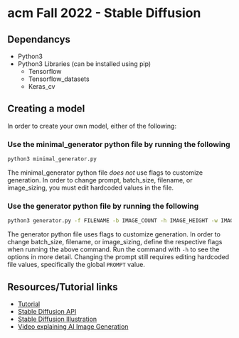 # acm Fall 2022 - Stable Diffusion

## Dependancys
* Python3
* Python3 Libraries (can be installed using pip)
  * Tensorflow
  * Tensorflow_datasets
  * Keras_cv

## Creating a model
In order to create your own model, either of the following:
### Use the minimal_generator python file by running the following
```bash
python3 minimal_generator.py
```
The minimal_generator python file _does not_ use flags to customize generation. In order to change prompt, batch_size, filename, 
or image_sizing, you must edit hardcoded values in the file.

### Use the generator python file by running the following
```bash
python3 generator.py -f FILENAME -b IMAGE_COUNT -h IMAGE_HEIGHT -w IMAGE_WIDTH
```
The generator python file uses flags to customize generation. In order to change batch_size, filename, 
or image_sizing, define the respective flags when running the above command. Run the command with `-h` to see 
the options in more detail. Changing the prompt still requires editing hardcoded file values, specifically the global `PROMPT` value.

## Resources/Tutorial links
* [Tutorial](https://keras.io/guides/keras_cv/generate_images_with_stable_diffusion/)
* [Stable Diffusion API](https://keras.io/api/keras_cv/models/stable_diffusion/)
* [Stable Diffusion Illustration](https://jalammar.github.io/illustrated-stable-diffusion/)
* [Video explaining AI Image Generation](https://www.youtube.com/watch?v=1CIpzeNxIhU)
